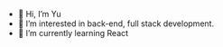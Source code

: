 - 👋 Hi, I’m Yu
- 👀 I’m interested in back-end, full stack development.
- 🌱 I’m currently learning React

<!---
redpandaQAQ/redpandaQAQ is a ✨ special ✨ repository because its `README.md` (this file) appears on your GitHub profile.
You can click the Preview link to take a look at your changes.
--->
